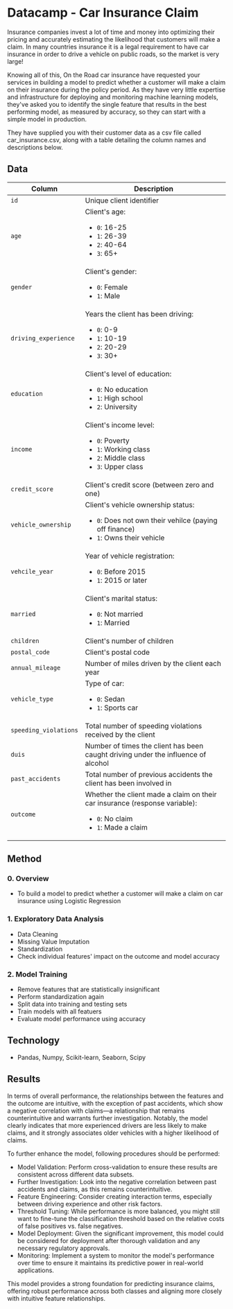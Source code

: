 # Datacamp - Car Insurance Claim

Insurance companies invest a lot of time and money into optimizing their pricing and accurately estimating the likelihood that customers will make a claim. In many countries insurance it is a legal requirement to have car insurance in order to drive a vehicle on public roads, so the market is very large!

Knowing all of this, On the Road car insurance have requested your services in building a model to predict whether a customer will make a claim on their insurance during the policy period. As they have very little expertise and infrastructure for deploying and monitoring machine learning models, they've asked you to identify the single feature that results in the best performing model, as measured by accuracy, so they can start with a simple model in production.

They have supplied you with their customer data as a csv file called car_insurance.csv, along with a table detailing the column names and descriptions below.

## Data

| Column | Description |
|--------|-------------|
| `id` | Unique client identifier |
| `age` | Client's age: <br> <ul><li>`0`: 16-25</li><li>`1`: 26-39</li><li>`2`: 40-64</li><li>`3`: 65+</li></ul> |
| `gender` | Client's gender: <br> <ul><li>`0`: Female</li><li>`1`: Male</li></ul> |
| `driving_experience` | Years the client has been driving: <br> <ul><li>`0`: 0-9</li><li>`1`: 10-19</li><li>`2`: 20-29</li><li>`3`: 30+</li></ul> |
| `education` | Client's level of education: <br> <ul><li>`0`: No education</li><li>`1`: High school</li><li>`2`: University</li></ul> |
| `income` | Client's income level: <br> <ul><li>`0`: Poverty</li><li>`1`: Working class</li><li>`2`: Middle class</li><li>`3`: Upper class</li></ul> |
| `credit_score` | Client's credit score (between zero and one) |
| `vehicle_ownership` | Client's vehicle ownership status: <br><ul><li>`0`: Does not own their vehilce (paying off finance)</li><li>`1`: Owns their vehicle</li></ul> |
| `vehcile_year` | Year of vehicle registration: <br><ul><li>`0`: Before 2015</li><li>`1`: 2015 or later</li></ul> |
| `married` | Client's marital status: <br><ul><li>`0`: Not married</li><li>`1`: Married</li></ul> |
| `children` | Client's number of children |
| `postal_code` | Client's postal code | 
| `annual_mileage` | Number of miles driven by the client each year |
| `vehicle_type` | Type of car: <br> <ul><li>`0`: Sedan</li><li>`1`: Sports car</li></ul> |
| `speeding_violations` | Total number of speeding violations received by the client | 
| `duis` | Number of times the client has been caught driving under the influence of alcohol |
| `past_accidents` | Total number of previous accidents the client has been involved in |
| `outcome` | Whether the client made a claim on their car insurance (response variable): <br><ul><li>`0`: No claim</li><li>`1`: Made a claim</li></ul> |

## Method

### 0. Overview

- To build a model to predict whether a customer will make a claim on car insurance using Logistic Regression

### 1. Exploratory Data Analysis

- Data Cleaning
- Missing Value Imputation
- Standardization
- Check individual features' impact on the outcome and model accuracy

### 2. Model Training

- Remove features that are statistically insignificant
- Perform standardization again
- Split data into training and testing sets
- Train models with all featuers
- Evaluate model performance using accuracy

## Technology

- Pandas, Numpy, Scikit-learn, Seaborn, Scipy

## Results

In terms of overall performance, the relationships between the features and the outcome are intuitive, with the exception of past accidents, which show a negative correlation with claims—a relationship that remains counterintuitive and warrants further investigation. Notably, the model clearly indicates that more experienced drivers are less likely to make claims, and it strongly associates older vehicles with a higher likelihood of claims.

To further enhance the model, following procedures should be performed:
- Model Validation: Perform cross-validation to ensure these results are consistent across different data subsets.
- Further Investigation: Look into the negative correlation between past accidents and claims, as this remains counterintuitive.
- Feature Engineering: Consider creating interaction terms, especially between driving experience and other risk factors.
- Threshold Tuning: While performance is more balanced, you might still want to fine-tune the classification threshold based on the relative costs of false positives vs. false negatives.
- Model Deployment: Given the significant improvement, this model could be considered for deployment after thorough validation and any necessary regulatory approvals.
- Monitoring: Implement a system to monitor the model's performance over time to ensure it maintains its predictive power in real-world applications.

This model provides a strong foundation for predicting insurance claims, offering robust performance across both classes and aligning more closely with intuitive feature relationships.